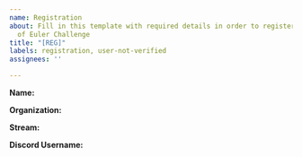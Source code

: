 ```yaml
---
name: Registration
about: Fill in this template with required details in order to register for 50 Days
  of Euler Challenge
title: "[REG]"
labels: registration, user-not-verified
assignees: ''

---
```


<!-- Please fill in all the given details in order to successfully complete your registration. If you encounter any troubles, feel free to contact the volunteers on the discord support channel! -->

**Name:** <!-- Enter your full name here -->

**Organization:** <!-- Enter the name of your Organization / Insitute here -->

**Stream:** <!-- Enter the stream/course of study you are pursuing -->

**Discord Username:** <!-- Enter your discord username, followed by the four numbers via which we can contact you. E.g.: johndoe#7823 -->

<!-- All official communication will be performed via our discord server, please join it to fully complete your registration. You can find information about the server from our website, http://sicsr.acm.org/ or our README file. -->
